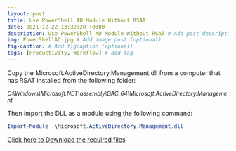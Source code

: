 ```yaml
---
layout: post
title: Use PowerShell AD Module Without RSAT
date: 2021-12-22 13:32:20 +0300
description: Use PowerShell AD Module Without RSAT # Add post description (optional)
img: PowerShellAD.jpg # Add image post (optional)
fig-caption: # Add figcaption (optional)
tags: [Productivity, Workflow] # add tag
---
```

<p>Copy the Microsoft.ActiveDirectory.Management.dll from a computer that has RSAT installed from the following folder:</P>

<span style="font-size: 0.9em"> *C:\Windows\Microsoft.NET\assembly\GAC_64\Microsoft.ActiveDirectory.Management* </span>

<p>Then import the DLL as a module using the following command:</p>

~~~powershell
Import-Module .\Microsoft.ActiveDirectory.Management.dll
~~~

[Click here to Download the required files](/assets/files/ADPS.zip)

